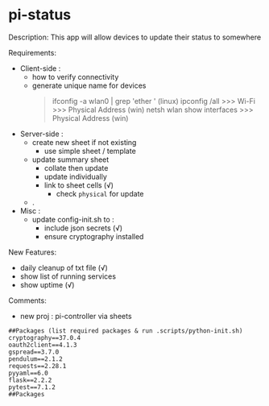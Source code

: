 # pi-status

Description: This app will allow devices to update their status to somewhere

Requirements:

- Client-side :
  - how to verify connectivity
  - generate unique name for devices
    > ifconfig -a wlan0 | grep 'ether ' (linux)
    > ipconfig /all >>> Wi-Fi >>> Physical Address (win)
    > netsh wlan show interfaces >>> Physical Address (win)
- Server-side :
  - create new sheet if not existing
    - use simple sheet / template
  - update summary sheet
    - collate then update
    - update individually
    - link to sheet cells (√)
      - check `physical` for update
  - .
- Misc :
  - update config-init.sh to :
    - include json secrets (√)
    - ensure cryptography installed

New Features:

- daily cleanup of txt file (√)
- show list of running services
- show uptime (√)

Comments:

- new proj : pi-controller via sheets

```
##Packages (list required packages & run .scripts/python-init.sh)
cryptography==37.0.4
oauth2client==4.1.3
gspread==3.7.0
pendulum==2.1.2
requests==2.28.1
pyyaml==6.0
flask==2.2.2
pytest==7.1.2
##Packages
```
